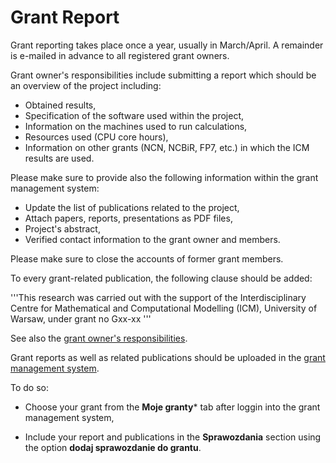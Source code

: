 
# Grant Report

Grant reporting takes place once a year, usually in March/April. 
A remainder is e-mailed in advance to all registered grant owners.

Grant owner's responsibilities include submitting a report which
should be an overview of the project including:

- Obtained results,
- Specification of the software used within the project,
- Information on the machines used to run calculations,
- Resources used (CPU core hours),
- Information on other grants (NCN, NCBiR, FP7, etc.) in which the ICM results are used.

Please make sure to provide also the following information within the
grant management system:

- Update the list of publications related to the project,
- Attach papers, reports, presentations as PDF files,
- Project's abstract,
- Verified contact information to the grant owner and members.

Please make sure to close the accounts of former grant members.

To every grant-related publication, the following clause should be added:

  '''This research was carried out with the support of the
Interdisciplinary Centre for Mathematical and Computational Modelling
(ICM), University of Warsaw, under grant no Gxx-xx '''

See also the [grant owner's responsibilities](./jak_wystapic_o_grant_obliczeniowy.en.md).

Grant reports as well as related publications should be uploaded in
the [grant management system](http://granty.icm.edu.pl).

To do so:

- Choose your grant from the **Moje granty*** tab after loggin into
    the grant management system,

- Include your report and publications in the **Sprawozdania**
    section using the option **dodaj sprawozdanie do grantu**.
